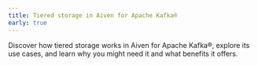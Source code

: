 ```yaml
---
title: Tiered storage in Aiven for Apache Kafka®
early: true
---
```


Discover how tiered storage works in Aiven for Apache Kafka®, explore
its use cases, and learn why you might need it and what benefits it
offers.
